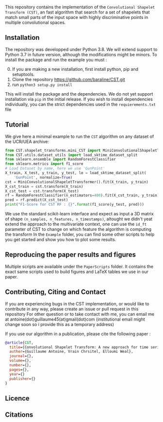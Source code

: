 This repository contains the implementation of the `Convolutional Shapelet Transform (CST)`, an fast algorithm that search for a set of shapelets that match small parts of the input space with highly discriminative points in multiple convolutional spaces.

## Installation

The repository was developped under Python 3.8. We will extend support to Python 3.7 in future version, although the modifications might be minors. 
To install the package and run the example you must :

0. If you are making a new installation, first install python, pip and setuptools.
1. Clone the repository https://github.com/baraline/CST.git
3. run `python3 setup.py install`

This will install the package and the dependencies. We do not yet support installation via `pip` in the initial release.
If you wish to install dependencies individually, you can the strict dependencies used in the `requierements.txt` file

## Tutorial
We give here a minimal example to run the `CST` algorithm on any dataset of the UCR/UEA archive:

```python
from CST.shapelet_transforms.mini_CST import MiniConvolutionalShapeletTransformer
from CST.utils.dataset_utils import load_sktime_dataset_split
from sklearn.ensemble import RandomForestClassifier
from sklearn.metrics import f1_score
# Load Dataset by name, here we use 'GunPoint'
X_train, X_test, y_train, y_test, le = load_sktime_dataset_split(
    'GunPoint', normalize=True)
cst = MiniConvolutionalShapeletTransformer().fit(X_train, y_train)
X_cst_train = cst.transform(X_train)
X_cst_test = cst.transform(X_test)
rf = RandomForestClassifier(n_estimators=400).fit(X_cst_train, y_train)
pred = rf.predict(X_cst_test)
print("F1-Score for CST RF : {}".format(f1_score(y_test, pred)))
```

We use the standard scikit-learn interface and expect as input a 3D matrix of shape `(n_samples, n_features, n_timestamps)`, altought we didn't yeat extend the approach to the multivariate context, one can use the `id_ft` parameter of CST to change on which feature the algorithm is computing the transform
In the `Example` folder, you can find some other scripts to help you get started and show you how to plot some results.

## Reproducing the paper results and figures

Multiple scripts are available under the `PaperScripts` folder. It contains the exact same scripts used to build figures and LaTeX tables we use in our paper.

## Contributing, Citing and Contact

If you are experiencing bugs in the CST implementation, or would like to contribute in any way, please create an issue or pull request in this repository
For other question or to take contact with me, you can email me at antoine(dot)guillaume45(at)gmail(dot)com (institutional email might change soon so i provide this as a temporary address)

If you use our algorithm in a publication, please cite the following paper :
```bibtex
@article{CST,
  title={Convolutional Shapelet Transform: A new approach for time series shapelets},
  author={Guillaume Antoine, Vrain Chrsitel, Elloumi Weal},
  journal={},
  volume={},
  number={},
  pages={},
  year={}
  publisher={}
}
```

## Licence

## Citations